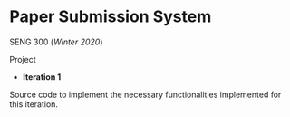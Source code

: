# Paper Submission System
SENG 300 (*Winter 2020*)

Project
- **Iteration 1**

Source code to implement the necessary functionalities implemented for this iteration.

